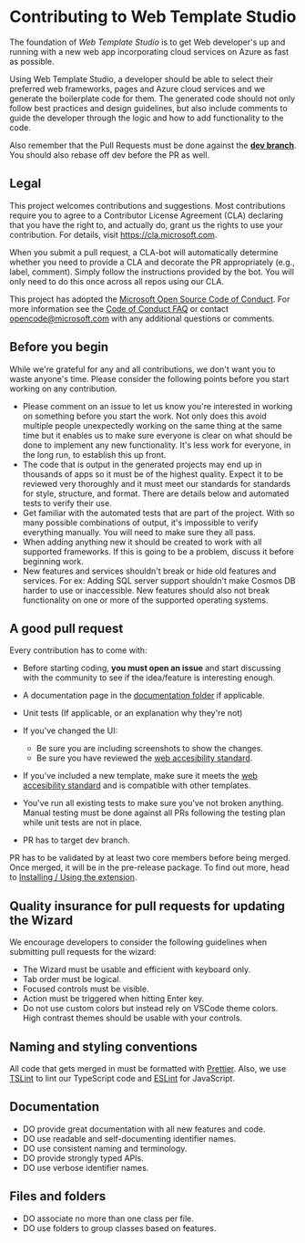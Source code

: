 # Contributing to Web Template Studio

The foundation of _Web Template Studio_ is to get Web developer's up and running with a new
web app incorporating cloud services on Azure as fast as possible.

Using Web Template Studio, a developer should be able to select their preferred web
frameworks, pages and Azure cloud services and we generate the boilerplate code for them.
The generated code should not only follow best practices and design guidelines, but also
include comments to guide the developer through the logic and how to add functionality to
the code.

Also remember that the Pull Requests must be done against the **[dev branch](https://github.com/Microsoft/WebTemplateStudio/tree/dev)**. You should also rebase off dev before
the PR as well.

## Legal

This project welcomes contributions and suggestions. Most contributions require you to agree to a
Contributor License Agreement (CLA) declaring that you have the right to, and actually do, grant us
the rights to use your contribution. For details, visit https://cla.microsoft.com.

When you submit a pull request, a CLA-bot will automatically determine whether you need to provide
a CLA and decorate the PR appropriately (e.g., label, comment). Simply follow the instructions
provided by the bot. You will only need to do this once across all repos using our CLA.

This project has adopted the [Microsoft Open Source Code of Conduct](https://opensource.microsoft.com/codeofconduct/).
For more information see the [Code of Conduct FAQ](https://opensource.microsoft.com/codeofconduct/faq/) or
contact [opencode@microsoft.com](mailto:opencode@microsoft.com) with any additional questions or comments.

## Before you begin

While we're grateful for any and all contributions, we don't want you to waste anyone's time. Please consider the following points before you start working on any contribution.

- Please comment on an issue to let us know you're interested in working on something before you start the work. Not only does this avoid multiple people unexpectedly working on the same thing at the same time but it enables us to make sure everyone is clear on what should be done to implement any new functionality. It's less work for everyone, in the long run, to establish this up front.
- The code that is output in the generated projects may end up in thousands of apps so it must be of the highest quality. Expect it to be reviewed very thoroughly and it must meet our standards for standards for style, structure, and format. There are details below and automated tests to verify their use.
- Get familiar with the automated tests that are part of the project. With so many possible combinations of output, it's impossible to verify everything manually. You will need to make sure they all pass.
- When adding anything new it should be created to work with all supported frameworks. If this is going to be a problem, discuss it before beginning work.
- New features and services shouldn't break or hide old features and services. For ex: Adding
  SQL server support shouldn't make Cosmos DB harder to use or inaccessible. New features
  should also not break functionality on one or more of the supported operating systems.

## A good pull request

Every contribution has to come with:

- Before starting coding, **you must open an issue** and start discussing with the community to see if the idea/feature is interesting enough.
- A documentation page in the [documentation folder](https://github.com/Microsoft/WebTemplateStudio/tree/master/docs) if applicable.
- Unit tests (If applicable, or an explanation why they're not)

- If you've changed the UI:

  - Be sure you are including screenshots to show the changes.
  - Be sure you have reviewed the [web accesibility standard](https://www.w3.org/WAI/standards-guidelines/wcag/).

- If you've included a new template, make sure it meets the [web accesibility standard](https://www.w3.org/WAI/standards-guidelines/wcag/) and is compatible with other templates.

- You've run all existing tests to make sure you've not broken anything. Manual testing
  must be done against all PRs following the testing plan while unit tests are not in place.
- PR has to target dev branch.

PR has to be validated by at least two core members before being merged. Once merged, it will be in the pre-release package. To find out more, head to [Installing / Using the extension](docs/getting-started-developers.md).

## Quality insurance for pull requests for updating the Wizard

We encourage developers to consider the following guidelines when submitting pull requests for the wizard:

- The Wizard must be usable and efficient with keyboard only.
- Tab order must be logical.
- Focused controls must be visible.
- Action must be triggered when hitting Enter key.
- Do not use custom colors but instead rely on VSCode theme colors. High contrast themes
  should be usable with your controls.

## Naming and styling conventions

All code that gets merged in must be formatted with [Prettier](https://prettier.io/). Also,
we use [TSLint](https://palantir.github.io/tslint/) to lint our TypeScript code and [ESLint](https://eslint.org/)
for JavaScript.

## Documentation

- DO provide great documentation with all new features and code.
- DO use readable and self-documenting identifier names.
- DO use consistent naming and terminology.
- DO provide strongly typed APIs.
- DO use verbose identifier names.

## Files and folders

- DO associate no more than one class per file.
- DO use folders to group classes based on features.
